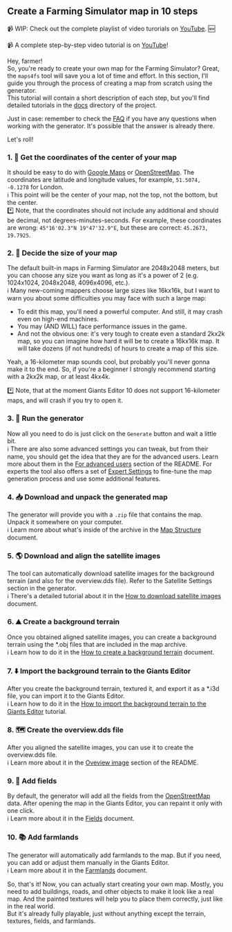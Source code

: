 ## Create a Farming Simulator map in 10 steps

📹 WIP: Check out the complete playlist of video turorials on [YouTube](https://www.youtube.com/watch?v=hPbJZ0HoiDE&list=PLug0g7UYHX8D1Jik6NkJjQhdxqS-NOtB9). 🆕  

📹 A complete step-by-step video tutorial is on [YouTube](https://www.youtube.com/watch?v=Nl_aqXJ5nAk&)!  

Hey, farmer!  
So, you're ready to create your own map for the Farming Simulator? Great, the `maps4fs` tool will save you a lot of time and effort. In this section, I'll guide you through the process of creating a map from scratch using the generator.  
This tutorial will contain a short description of each step, but you'll find detailed tutorials in the [docs](https://github.com/iwatkot/maps4fs/tree/main/docs) directory of the project.  
  
Just in case: remember to check the [FAQ](https://github.com/iwatkot/maps4fs/blob/main/docs/FAQ.md) if you have any questions when working with the generator. It's possible that the answer is already there.  

Let's roll!

### 1. 📍 Get the coordinates of the center of your map
It should be easy to do with [Google Maps](https://www.google.com/maps) or [OpenStreetMap](https://www.openstreetmap.org). The coordinates are latitude and longitude values, for example, `51.5074, -0.1278` for London.  
ℹ️ This point will be the center of your map, not the top, not the bottom, but the center.  
*️⃣ Note, that the coordinates should not include any additional and should be decimal, not degrees-minutes-seconds. For example, these coordinates are wrong: `45°16'02.3"N 19°47'32.9"E`, but these are correct: `45.2673, 19.7925`.


### 2. 📏 Decide the size of your map
The default built-in maps in Farming Simulator are 2048x2048 meters, but you can choose any size you want as long as it's a power of 2 (e.g. 1024x1024, 2048x2048, 4096x4096, etc.).  
ℹ️ Many new-coming mappers choose large sizes like 16kx16k, but I want to warn you about some difficulties you may face with such a large map:
- To edit this map, you'll need a powerful computer. And still, it may crash even on high-end machines.
- You may (AND WILL) face performance issues in the game.
- And not the obvious one: it's very tough to create even a standard 2kx2k map, so you can imagine how hard it will be to create a 16kx16k map. It will take dozens (if not hundreds) of hours to create a map of this size.

Yeah, a 16-kilometer map sounds cool, but probably you'll never gonna make it to the end. So, if you're a beginner I strongly recommend starting with a 2kx2k map, or at least 4kx4k.

*️⃣ Note, that at the moment Giants Editor 10 does not support 16-kilometer maps, and will crash if you try to open it.

### 3. 🚀 Run the generator
Now all you need to do is just click on the `Generate` button and wait a little bit.  
ℹ️ There are also some advanced settings you can tweak, but from their name, you should get the idea that they are for the advanced users. Learn more about them in the [For advanced users](https://github.com/iwatkot/maps4fs?tab=readme-ov-file#For-advanced-users) section of the README. For experts the tool also offers a set of [Expert Settings](https://github.com/iwatkot/maps4fs?tab=readme-ov-file#Expert-settings) to fine-tune the map generation process and use some additional features.

### 4. 📥 Download and unpack the generated map
The generator will provide you with a `.zip` file that contains the map. Unpack it somewhere on your computer.  
ℹ️ Learn more about what's inside of the archive in the [Map Structure](https://github.com/iwatkot/maps4fs/blob/main/docs/map_structure.md) document.

### 5. 🌎 Download and align the satellite images
The tool can automatically download satellite images for the background terrain (and also for the overview.dds file). Refer to the Satellite Settings section in the generator.  
ℹ️ There's a detailed tutorial about it in the [How to download satellite images](https://github.com/iwatkot/maps4fs/blob/main/docs/download_satellite_images.md) document.

### 6. ⛰️ Create a background terrain
Once you obtained aligned satellite images, you can create a background terrain using the *.obj files that are included in the map archive.  
ℹ️ Learn how to do it in the [How to create a background terrain](https://github.com/iwatkot/maps4fs/blob/main/docs/create_background_terrain.md) document.

### 7. ⬇️ Import the background terrain to the Giants Editor
After you create the background terrain, textured it, and export it as a *.i3d file, you can import it to the Giants Editor.  
ℹ️ Learn how to do it in the [How to import the background terrain to the Giants Editor](https://github.com/iwatkot/maps4fs/blob/main/docs/import_to_giants_editor.md) tutorial.

### 8. 🗺️ Create the overview.dds file
After you aligned the satellite images, you can use it to create the overview.dds file.  
ℹ️ Learn more about it in the [Oveview image](https://github.com/iwatkot/maps4fs?tab=readme-ov-file#Overview-image) section of the README.

### 9. 🌾 Add fields
By default, the generator will add all the fields from the [OpenStreetMap](https://www.openstreetmap.org) data. After opening the map in the Giants Editor, you can repaint it only with one click.  
ℹ️ Learn more about it in the [Fields](https://github.com/iwatkot/maps4fs/blob/main/docs/fields.md) document.

### 10. 📚 Add farmlands
The generator will automatically add farmlands to the map. But if you need, you can add or adjust them manually in the Giants Editor.  
ℹ️ Learn more about it in the [Farmlands](https://github.com/iwatkot/maps4fs/blob/main/docs/farmlands.md) document.  
  
So, that's it! Now, you can actually start creating your own map. Mostly, you need to add buildings, roads, and other objects to make it look like a real map. And the painted textures will help you to place them correctly, just like in the real world.  
But it's already fully playable, just without anything except the terrain, textures, fields, and farmlands.
